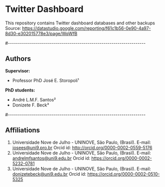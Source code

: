 # Twitter Dashboard
This repository contains Twitter dashboard databases and other backups
Source: https://datastudio.google.com/reporting/f61c1b56-0e90-4a97-8d30-e302015778e3/page/WqWfB

#---------------------------------------------------------------------
## Authors

**Supervisor:**

* Professor PhD José E. Storopoli¹

**PhD students:**

* André L.M.F. Santos²
* Donizete F. Beck³

#---------------------------------------------------------------------
## Affiliations

1. Universidade Nove de Julho - UNINOVE, São Paulo, (Brasil). E-mail: josees@uni9.pro.br Orcid id: http://orcid.org/0000-0002-0559-5176
2. Universidade Nove de Julho - UNINOVE, São Paulo, (Brasil). E-mail: andrelmfsantos@uni9.edu.br Orcid id: https://orcid.org/0000-0002-5232-0781
3. Universidade Nove de Julho - UNINOVE, São Paulo, (Brasil). E-mail: donizetebeck@uni9.edu.br Orcid id: https://orcid.org/0000-0002-0510-5325
